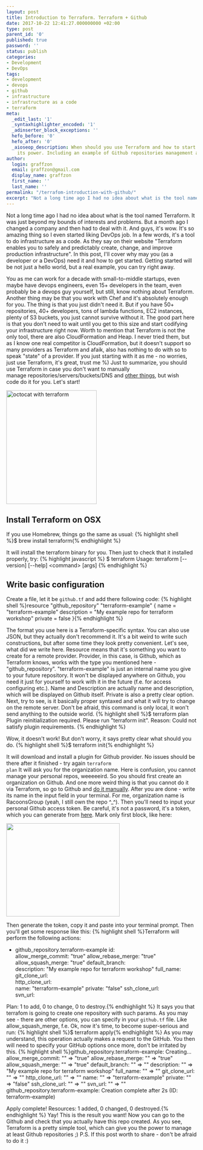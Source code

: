 ```yaml
---
layout: post
title: Introduction to Terraform. Terraform + Github
date: 2017-10-22 12:41:27.000000000 +02:00
type: post
parent_id: '0'
published: true
password: ''
status: publish
categories:
- Development
- DevOps
tags:
- development
- devops
- github
- infrastructure
- infrastructure as a code
- terraform
meta:
  _edit_last: '1'
  _syntaxhighlighter_encoded: '1'
  _adinserter_block_exceptions: ''
  hefo_before: '0'
  hefo_after: '0'
  _aioseop_description: When should you use Terraform and how to start leveraging
    its power. Including an example of Github repositories management automatization.
author:
  login: graffzon
  email: graffzon@gmail.com
  display_name: graffzon
  first_name: ''
  last_name: ''
permalink: "/terrafom-introduction-with-github/"
excerpt: "Not a long time ago I had no idea about what is the tool named Terraform. It was just beyond my bounds of interests and problems. But a month ago I changed a company and then had to deal with it. And guys, it's wow."
---
```


Not a long time ago I had no idea about what is the tool named Terraform. It was just beyond my bounds of interests and problems. But a month ago I changed a company and then had to deal with it. And guys, it's wow. It's so amazing thing so I even started liking DevOps job.
In a few words, it's a tool to do infrastructure as a code. As they say on their website "Terraform enables you to safely and predictably create, change, and improve production infrastructure".
In this post, I'll cover why may you (as a developer or a DevOps) need it and how to get started. Getting started will be not just a hello world, but a real example, you can try right away.
<!--more-->
You as me can work for a decade with small-to-middle startups, even maybe have devops engineers, even 15+ developers in the team, even probably be a devops guy yourself, but still, know nothing about Terraform. Another thing may be that you work with Chef and it's absolutely enough for you. The thing is that you just didn't need it. But if you have 50+ repositories, 40+ developers, tons of lambda functions, EC2 instances, plenty of S3 buckets, you just cannot survive without it.
The good part here is that you don't need to wait until you get to this size and start codifying your infrastructure right now. Worth to mention that Terraform is not the only tool, there are also CloudFormation and Heap. I never tried them, but as I know one real competitor is CloudFormation, but it doesn't support so many providers as Terraform and afaik, also has nothing to do with so to speak "state" of a provider. If you just starting with it as me - no worries, just use Terraform, it's great, trust me %)
Just to summarize, you should use Terraform in case you don't want to manually manage repositories/servers/buckets/DNS and <a href="https://www.terraform.io/docs/providers/" target="_blank" rel="noopener">other things</a>, but wish code do it for you.
Let's start!

<img class="wp-image-771 size-full alignleft" src="{{ site.baseurl }}/assets/2017/10/cat-239x300.png" alt="octocat with terraform" width="239" height="300" />

<h2>Install Terraform on OSX</h2>
If you use Homebrew, things go the same as usual:
{% highlight shell %}$ brew install terraform{% endhighlight %}
 
It will install the terraform binary for you. Then just to check that it installed properly, try:
{% highlight javascript %}
$ terraform
Usage: terraform [--version] [--help] &lt;command&gt; [args]
{% endhighlight %}
 
<h2>Write basic configuration</h2>
Create a file, let it be <code>github.tf</code> and add there following code:
{% highlight shell %}resource "github_repository" "terraform-example" {
  name        = "terraform-example"
  description = "My example repo for terraform workshop"
  private = false
}{% endhighlight %}
 
The format you use here is a Terraform-specific syntax. You can also use JSON, but they actually don't recommend it. It's a bit weird to write such constructions, but after some time they look pretty convenient.
Let's see, what did we write here. Resource means that it's something you want to create for a remote provider. Provider, in this case, is Github, which as Terraform knows, works with the type you mentioned here - "github_repository". "terraform-example" is just an internal name you give to your future repository. It won't be displayed anywhere on Github, you need it just for yourself to work with it in the future (f.e. for access configuring etc.). Name and Description are actually name and description, which will be displayed on Github itself. Private is also a pretty clear option.
Next, try to see, is it basically proper syntaxed and what it will try to change on the remote server. Don't be afraid, this command is only local, it won't send anything to the outside world.
{% highlight shell %}$ terraform plan
Plugin reinitialization required. Please run "terraform init".
Reason: Could not satisfy plugin requirements.
{% endhighlight %}
 
Wow, it doesn't work! But don't worry, it says pretty clear what should you do.
{% highlight shell %}$ terraform init{% endhighlight %}
 
It will download and install a plugin for Github provider. No issues should be there after it finished - try again <code>terraform plan</code>
It will ask you for the organization name. Here is confusion, you cannot manage your personal repos, weeeeeird. So you should first create an organization on Github. And one more weird thing is that you cannot do it via Terraform, so go to Github and <a href="https://github.com/organizations/new" target="_blank" rel="noopener">do it manually</a>. After you are done - write its name in the input field in your terminal. For me, organization name is RacoonsGroup (yeah, I still own the repo ^_^). Then you'll need to input your personal Github access token. Be careful, it's not a password, it's a token, which you can generate from <a href="https://github.com/settings/tokens/new" target="_blank" rel="noopener">here</a>. Mark only first block, like here:

<img class="aligncenter size-medium wp-image-382" src="{{ site.baseurl }}/assets/2017/10/%D0%A1%D0%BD%D0%B8%D0%BC%D0%BE%D0%BA-%D1%8D%D0%BA%D1%80%D0%B0%D0%BD%D0%B0-2017-10-22-%D0%B2-12.27.35-300x246.png" alt="" width="300" height="246" />

Then generate the token, copy it and paste into your terminal prompt.
Then you'll get some response like this:
{% highlight shell %}Terraform will perform the following actions:

  + github_repository.terraform-example
      id:                 
      allow_merge_commit: "true"
      allow_rebase_merge: "true"
      allow_squash_merge: "true"
      default_branch:     
      description:        "My example repo for terraform workshop"
      full_name:          
      git_clone_url:      
      http_clone_url:     
      name:               "terraform-example"
      private:            "false"
      ssh_clone_url:      
      svn_url:            


Plan: 1 to add, 0 to change, 0 to destroy.{% endhighlight %}
It says you that terrafom is going to create one repository with such params. As you may see - there are other options, you can specify in your <code>github.tf</code> file. Like allow_squash_merge, f.e.
Ok, now it's time, to become super-serious and run:
{% highlight shell %}$ terraform apply{% endhighlight %}
As you may understand, this operation actually makes a request to the GitHub. You then will need to specify your GitHub options once more, don't be irritated by this.
{% highlight shell %}github_repository.terraform-example: Creating...
  allow_merge_commit: "" => "true"
  allow_rebase_merge: "" => "true"
  allow_squash_merge: "" => "true"
  default_branch:     "" => ""
  description:        "" => "My example repo for terraform workshop"
  full_name:          "" => ""
  git_clone_url:      "" => ""
  http_clone_url:     "" => ""
  name:               "" => "terraform-example"
  private:            "" => "false"
  ssh_clone_url:      "" => ""
  svn_url:            "" => ""
github_repository.terraform-example: Creation complete after 2s (ID: terraform-example)

Apply complete! Resources: 1 added, 0 changed, 0 destroyed.{% endhighlight %}
Yay! This is the result you want! Now you can go to the Github and check that you actually have this repo created.
As you see, Terraform is a pretty simple tool, which can give you the power to manage at least Github repositories ;)
P.S. If this post worth to share - don't be afraid to do it :)
 		
